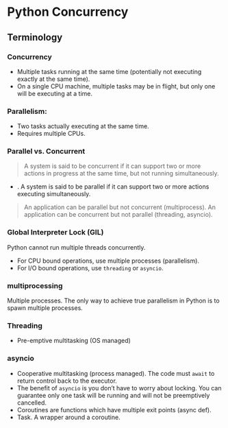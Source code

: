 # Python Concurrency

## Terminology

### Concurrency

* Multiple tasks running at the same time (potentially not executing exactly at the same time).
* On a single CPU machine, multiple tasks may be in flight, but only one will be executing at a time.

### Parallelism:

* Two tasks actually executing at the same time.
* Requires multiple CPUs.

### Parallel vs. Concurrent

> A system is said to be concurrent if it can support two or more actions in progress at the same time, but not running simultaneously.
* . A system is said to be parallel if it can support two or more actions executing simultaneously.

> An application can be parallel but not concurrent (multiprocess). An
> application can be concurrent but not parallel (threading, asyncio).

### Global Interpreter Lock (GIL)

Python cannot run multiple threads concurrently.

* For CPU bound operations, use multiple processes (parallelism).
* For I/O bound operations, use `threading` or `asyncio`.

### multiprocessing

Multiple processes. The only way to achieve true parallelism in Python is to spawn multiple processes.

### Threading

* Pre-emptive multitasking (OS managed)

### asyncio

* Cooperative multitasking (process managed). The code must `await` to return
  control back to the executor.
* The benefit of `asyncio` is you don’t have to worry about locking. You can
  guarantee only one task will be running and will not be preemptively
  cancelled.
* Coroutines are functions which have multiple exit points (async def).
* Task. A wrapper around a coroutine.




